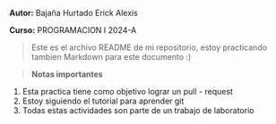 **Autor:** Bajaña Hurtado Erick Alexis

**Curso:** PROGRAMACION I 2024-A
>Este es el archivo README de mi repositorio, estoy practicando tambien Markdown para este documento :)


>**Notas importantes**
1. Esta practica tiene como objetivo lograr un pull - request
2. Estoy siguiendo el tutorial para aprender git
3. Todas estas actividades son parte de un trabajo de laboratorio

